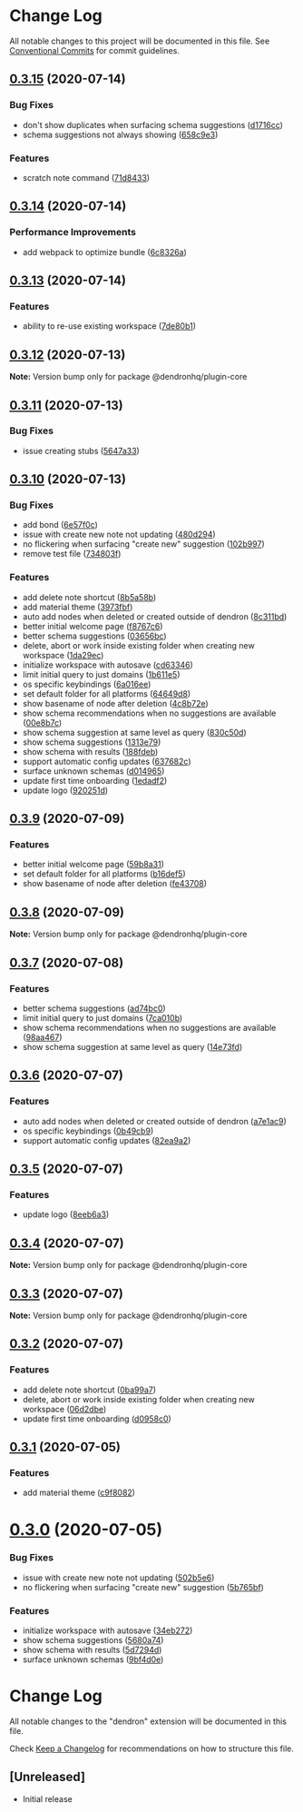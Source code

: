 # Change Log

All notable changes to this project will be documented in this file.
See [Conventional Commits](https://conventionalcommits.org) for commit guidelines.

## [0.3.15](https://github.com/dendronhq/dendron/compare/v0.3.14...v0.3.15) (2020-07-14)

### Bug Fixes

- don't show duplicates when surfacing schema suggestions ([d1716cc](https://github.com/dendronhq/dendron/commit/d1716ccfc3e03ffaddc8e52a3be301af926be029))
- schema suggestions not always showing ([658c9e3](https://github.com/dendronhq/dendron/commit/658c9e3215cccf1875138928a3c9a8486052b63a))

### Features

- scratch note command ([71d8433](https://github.com/dendronhq/dendron/commit/71d8433fbd10651ec7fcd13a5f7ee41199a43632))

## [0.3.14](https://github.com/dendronhq/dendron/compare/v0.3.13...v0.3.14) (2020-07-14)

### Performance Improvements

- add webpack to optimize bundle ([6c8326a](https://github.com/dendronhq/dendron/commit/6c8326a7f5db7d3c928f04d7742b4f758370a107))

## [0.3.13](https://github.com/dendronhq/dendron/compare/v0.3.12...v0.3.13) (2020-07-14)

### Features

- ability to re-use existing workspace ([7de80b1](https://github.com/dendronhq/dendron/commit/7de80b17cac4123336afb3d0dc902f22f1a0e488))

## [0.3.12](https://github.com/dendronhq/dendron/compare/v0.3.11...v0.3.12) (2020-07-13)

**Note:** Version bump only for package @dendronhq/plugin-core

## [0.3.11](https://github.com/dendronhq/dendron/compare/v0.3.10...v0.3.11) (2020-07-13)

### Bug Fixes

- issue creating stubs ([5647a33](https://github.com/dendronhq/dendron/commit/5647a3307d4b1e42be49842db8de0a1da3d2127f))

## [0.3.10](https://github.com/dendronhq/dendron/compare/v0.1.6...v0.3.10) (2020-07-13)

### Bug Fixes

- add bond ([6e57f0c](https://github.com/dendronhq/dendron/commit/6e57f0cc03683106fef26ebebdad4408bb469342))
- issue with create new note not updating ([480d294](https://github.com/dendronhq/dendron/commit/480d29451e7db5370c6e693144d37039199396c7))
- no flickering when surfacing "create new" suggestion ([102b997](https://github.com/dendronhq/dendron/commit/102b997a3064db646743d5a1256f48614fe92964))
- remove test file ([734803f](https://github.com/dendronhq/dendron/commit/734803ffc8fcfe84433a50c0f411ea87ba8aa695))

### Features

- add delete note shortcut ([8b5a58b](https://github.com/dendronhq/dendron/commit/8b5a58bb41cceb5cdc59e826150aa3d3508cffb9))
- add material theme ([3973fbf](https://github.com/dendronhq/dendron/commit/3973fbf70ee776c9bb527cc218d801bca4ea2f99))
- auto add nodes when deleted or created outside of dendron ([8c311bd](https://github.com/dendronhq/dendron/commit/8c311bda948a1d54088c49fd70eb65d24af5d68f))
- better initial welcome page ([f8767c6](https://github.com/dendronhq/dendron/commit/f8767c694bd5a5516a1a052f66bce0dff74fc7db))
- better schema suggestions ([03656bc](https://github.com/dendronhq/dendron/commit/03656bc007810457cb6846f0d6adacab4a7fbd3a))
- delete, abort or work inside existing folder when creating new workspace ([1da29ec](https://github.com/dendronhq/dendron/commit/1da29ec158ec416b9ee3002faf5bb2c4b84e12ed))
- initialize workspace with autosave ([cd63346](https://github.com/dendronhq/dendron/commit/cd633462ea9ee050ad27de3de1633fa49a9ff453))
- limit initial query to just domains ([1b611e5](https://github.com/dendronhq/dendron/commit/1b611e5e55dd8e81123895a40814aa2c8f4f7eaa))
- os specific keybindings ([6a016ee](https://github.com/dendronhq/dendron/commit/6a016ee34bc6e2213f46ea9aa738068b14313899))
- set default folder for all platforms ([64649d8](https://github.com/dendronhq/dendron/commit/64649d82bce35bae5db09cc83af1f398b760008a))
- show basename of node after deletion ([4c8b72e](https://github.com/dendronhq/dendron/commit/4c8b72ee8a321eb17b68b2571cddf37e57249ca7))
- show schema recommendations when no suggestions are available ([00e8b7c](https://github.com/dendronhq/dendron/commit/00e8b7c88f572487fd59fe64854a352e6c549563))
- show schema suggestion at same level as query ([830c50d](https://github.com/dendronhq/dendron/commit/830c50da3a5cddfceeec48e8c0ec2ae68af51e77))
- show schema suggestions ([1313e79](https://github.com/dendronhq/dendron/commit/1313e799874c5f706eb32342bbe86429e6ba0998))
- show schema with results ([188fdeb](https://github.com/dendronhq/dendron/commit/188fdeb760010cd6767fb47e46cdfa757371a70b))
- support automatic config updates ([637682c](https://github.com/dendronhq/dendron/commit/637682cd2c639102c0ea72a390bc781ffe6ac307))
- surface unknown schemas ([d014965](https://github.com/dendronhq/dendron/commit/d0149652c985c69a4b2607984d578902820077f1))
- update first time onboarding ([1edadf2](https://github.com/dendronhq/dendron/commit/1edadf2ff05ffb5b5fae1ca7e20513d327983043))
- update logo ([920251d](https://github.com/dendronhq/dendron/commit/920251d1c85fa5ec5094b2d0b0aa400f39f8808b))

## [0.3.9](https://github.com/dendronhq/dendron/compare/v0.3.8...v0.3.9) (2020-07-09)

### Features

- better initial welcome page ([59b8a31](https://github.com/dendronhq/dendron/commit/59b8a3140b1f207aad81ab17fcc4e89570961845))
- set default folder for all platforms ([b16def5](https://github.com/dendronhq/dendron/commit/b16def56e78da165e4b3af8f27b288add98ace3f))
- show basename of node after deletion ([fe43708](https://github.com/dendronhq/dendron/commit/fe4370828d775a6b418a92dfb9c724828d856664))

## [0.3.8](https://github.com/dendronhq/dendron/compare/v0.3.7...v0.3.8) (2020-07-09)

**Note:** Version bump only for package @dendronhq/plugin-core

## [0.3.7](https://github.com/dendronhq/dendron/compare/v0.3.6...v0.3.7) (2020-07-08)

### Features

- better schema suggestions ([ad74bc0](https://github.com/dendronhq/dendron/commit/ad74bc009e1544319a49689394ab8d6b684f6578))
- limit initial query to just domains ([7ca010b](https://github.com/dendronhq/dendron/commit/7ca010bcfb1217b8ef3facbb47d69315207aff3a))
- show schema recommendations when no suggestions are available ([98aa467](https://github.com/dendronhq/dendron/commit/98aa4672297a754b695a3c965d8af9603e8a3724))
- show schema suggestion at same level as query ([14e73fd](https://github.com/dendronhq/dendron/commit/14e73fd8c35a0ec01818ab5f8e20835351716dc2))

## [0.3.6](https://github.com/dendronhq/dendron/compare/v0.3.5...v0.3.6) (2020-07-07)

### Features

- auto add nodes when deleted or created outside of dendron ([a7e1ac9](https://github.com/dendronhq/dendron/commit/a7e1ac9b8a4f7f0592ab1b9f86a7a40182693a73))
- os specific keybindings ([0b49cb9](https://github.com/dendronhq/dendron/commit/0b49cb99e27148e88747876e4cbebd8d0ac7bba6))
- support automatic config updates ([82ea9a2](https://github.com/dendronhq/dendron/commit/82ea9a2abe03c7ec98990f596c05402b7cebb5af))

## [0.3.5](https://github.com/dendronhq/dendron/compare/v0.3.4...v0.3.5) (2020-07-07)

### Features

- update logo ([8eeb6a3](https://github.com/dendronhq/dendron/commit/8eeb6a3b6f5a54d558ee8ebaa635139fbbbc3631))

## [0.3.4](https://github.com/dendronhq/dendron/compare/v0.3.3...v0.3.4) (2020-07-07)

**Note:** Version bump only for package @dendronhq/plugin-core

## [0.3.3](https://github.com/dendronhq/dendron/compare/v0.3.2...v0.3.3) (2020-07-07)

**Note:** Version bump only for package @dendronhq/plugin-core

## [0.3.2](https://github.com/dendronhq/dendron/compare/v0.3.1...v0.3.2) (2020-07-07)

### Features

- add delete note shortcut ([0ba99a7](https://github.com/dendronhq/dendron/commit/0ba99a7d2d73fcddae3633703312fc0ad14e179d))
- delete, abort or work inside existing folder when creating new workspace ([06d2dbe](https://github.com/dendronhq/dendron/commit/06d2dbe55ee99c5e2c8c60a152c6294d05fa5c91))
- update first time onboarding ([d0958c0](https://github.com/dendronhq/dendron/commit/d0958c02d4f356f6eacc7e37d2f24c485a9af8fc))

## [0.3.1](https://github.com/dendronhq/dendron/compare/v0.3.0...v0.3.1) (2020-07-05)

### Features

- add material theme ([c9f8082](https://github.com/dendronhq/dendron/commit/c9f808288470015070d585146e593b55a80c4f82))

# [0.3.0](https://github.com/dendronhq/dendron/compare/v0.2.20...v0.3.0) (2020-07-05)

### Bug Fixes

- issue with create new note not updating ([502b5e6](https://github.com/dendronhq/dendron/commit/502b5e62ed51a50ef3dccde95806c3a83a026628))
- no flickering when surfacing "create new" suggestion ([5b765bf](https://github.com/dendronhq/dendron/commit/5b765bf2d33893484784be25851c324900829e6a))

### Features

- initialize workspace with autosave ([34eb272](https://github.com/dendronhq/dendron/commit/34eb2723d8f32adba2daf1fee7c687df7bfdd592))
- show schema suggestions ([5680a74](https://github.com/dendronhq/dendron/commit/5680a7426f35b0c43680d8b3b0011dfc0eb0d6f1))
- show schema with results ([5d7294d](https://github.com/dendronhq/dendron/commit/5d7294dfab1b5e4c177dd1c95d504ffcaafd09d0))
- surface unknown schemas ([9bf4d0e](https://github.com/dendronhq/dendron/commit/9bf4d0e61cce2f76bddae1f686f29474201466cb))

# Change Log

All notable changes to the "dendron" extension will be documented in this file.

Check [Keep a Changelog](http://keepachangelog.com/) for recommendations on how to structure this file.

## [Unreleased]

- Initial release
